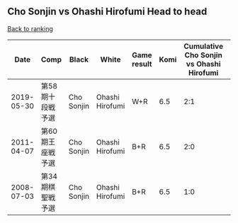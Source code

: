 ## Cho Sonjin vs Ohashi Hirofumi Head to head

[Back to ranking](../../index.md)




| **Date** | **Comp** | **Black** | **White** | **Game result** | **Komi** | **Cumulative Cho Sonjin vs Ohashi Hirofumi** | **Cho Sonjin streak** | **Ohashi Hirofumi streak** | 
| --- | --- | --- | --- | --- | --- | --- | --- | --- |
| 2019-05-30 | 第58期十段戦予選 | Cho Sonjin | Ohashi Hirofumi | W+R | 6.5 | 2:1 | 0 | 1 | 
| 2011-04-07 | 第60期王座戦予選 | Cho Sonjin | Ohashi Hirofumi | B+R | 6.5 | 2:0 | 2 | 0 | 
| 2008-07-03 | 第34期棋聖戦予選 | Cho Sonjin | Ohashi Hirofumi | B+R | 6.5 | 1:0 | 1 | 0 |




